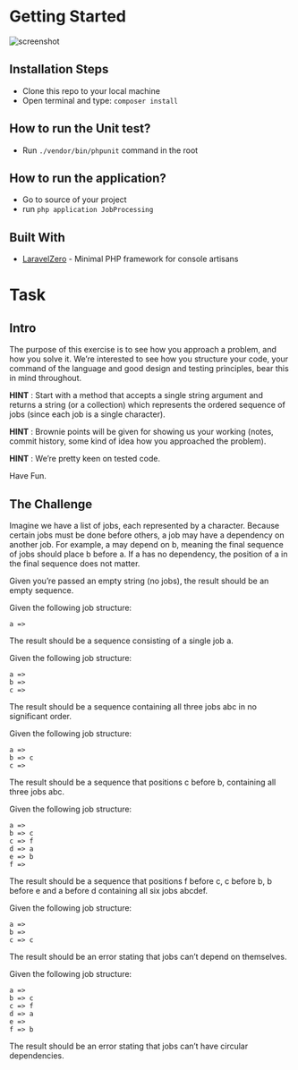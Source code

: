 
# Getting Started
![screenshot](https://i.imgur.com/zYfrxtC.jpg)
 ## Installation Steps
  - Clone this repo to your local machine
  - Open terminal and type: ```composer install```

 ## How to run the Unit test?
  - Run ```./vendor/bin/phpunit``` command in the root

## How to run the application?
 - Go to source of your project
 - run ```php application JobProcessing```

## Built With
 * [LaravelZero](https://github.com/laravel-zero/laravel-zero) - Minimal PHP framework for console artisans

# Task

## Intro

The purpose of this exercise is to see how you approach a problem, and how you solve it. We’re
interested to see how you structure your code, your command of the language and good design and
testing principles, bear this in mind throughout.

**HINT** : Start with a method that accepts a single string argument and returns a string (or a collection) which represents the ordered sequence of jobs (since each job is a single character).

**HINT** : Brownie points will be given for showing us your working (notes, commit history, some kind of
idea how you approached the problem).

**HINT** : We’re pretty keen on tested code.

Have Fun.

## The Challenge

Imagine we have a list of jobs, each represented by a character. Because certain jobs must be done
before others, a job may have a dependency on another job. For example, a may depend on b, meaning
the final sequence of jobs should place b before a. If a has no dependency, the position of a in the final
sequence does not matter.

Given you’re passed an empty string (no jobs), the result should be an empty sequence.

Given the following job structure:
```
a =>
```
The result should be a sequence consisting of a single job a.

Given the following job structure:
```
a =>
b =>
c =>
```
The result should be a sequence containing all three jobs abc in no significant order.

Given the following job structure:
```
a =>
b => c
c =>
```
The result should be a sequence that positions c before b, containing all three jobs abc.

Given the following job structure:
```
a =>
b => c
c => f
d => a
e => b
f =>
```
The result should be a sequence that positions f before c, c before b, b before e and a before d
containing all six jobs abcdef.


Given the following job structure:
```
a =>
b =>
c => c
```
The result should be an error stating that jobs can’t depend on themselves.

Given the following job structure:
```
a =>
b => c
c => f
d => a
e =>
f => b
```
The result should be an error stating that jobs can’t have circular dependencies.



